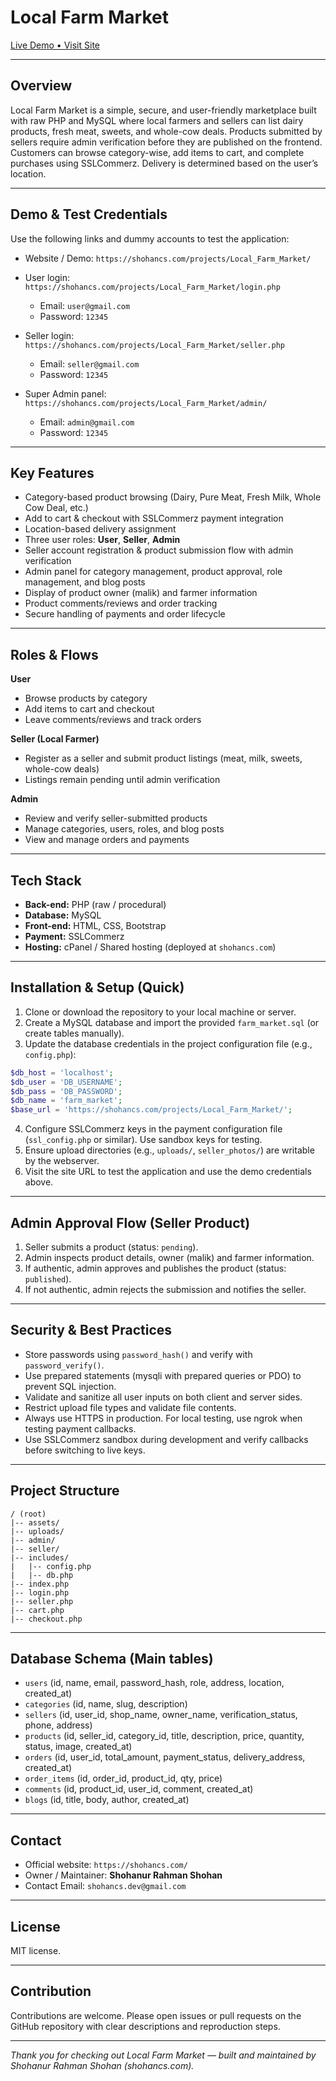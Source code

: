 # Local Farm Market

[Live Demo • Visit Site](https://shohancs.com/projects/Local_Farm_Market/)

---

## Overview

Local Farm Market is a simple, secure, and user-friendly marketplace built with raw PHP and MySQL where local farmers and sellers can list dairy products, fresh meat, sweets, and whole-cow deals. Products submitted by sellers require admin verification before they are published on the frontend. Customers can browse category-wise, add items to cart, and complete purchases using SSLCommerz. Delivery is determined based on the user’s location.

---

## Demo & Test Credentials

Use the following links and dummy accounts to test the application:

* Website / Demo: `https://shohancs.com/projects/Local_Farm_Market/`
* User login: `https://shohancs.com/projects/Local_Farm_Market/login.php`

  * Email: `user@gmail.com`
  * Password: `12345`
* Seller login: `https://shohancs.com/projects/Local_Farm_Market/seller.php`

  * Email: `seller@gmail.com`
  * Password: `12345`
* Super Admin panel: `https://shohancs.com/projects/Local_Farm_Market/admin/`

  * Email: `admin@gmail.com`
  * Password: `12345`

---

## Key Features

* Category-based product browsing (Dairy, Pure Meat, Fresh Milk, Whole Cow Deal, etc.)
* Add to cart & checkout with SSLCommerz payment integration
* Location-based delivery assignment
* Three user roles: **User**, **Seller**, **Admin**
* Seller account registration & product submission flow with admin verification
* Admin panel for category management, product approval, role management, and blog posts
* Display of product owner (malik) and farmer information
* Product comments/reviews and order tracking
* Secure handling of payments and order lifecycle

---

## Roles & Flows

**User**

* Browse products by category
* Add items to cart and checkout
* Leave comments/reviews and track orders

**Seller (Local Farmer)**

* Register as a seller and submit product listings (meat, milk, sweets, whole-cow deals)
* Listings remain pending until admin verification

**Admin**

* Review and verify seller-submitted products
* Manage categories, users, roles, and blog posts
* View and manage orders and payments

---

## Tech Stack

* **Back-end:** PHP (raw / procedural)
* **Database:** MySQL
* **Front-end:** HTML, CSS, Bootstrap
* **Payment:** SSLCommerz
* **Hosting:** cPanel / Shared hosting (deployed at `shohancs.com`)

---

## Installation & Setup (Quick)

1. Clone or download the repository to your local machine or server.
2. Create a MySQL database and import the provided `farm_market.sql` (or create tables manually).
3. Update the database credentials in the project configuration file (e.g., `config.php`):

```php
$db_host = 'localhost';
$db_user = 'DB_USERNAME';
$db_pass = 'DB_PASSWORD';
$db_name = 'farm_market';
$base_url = 'https://shohancs.com/projects/Local_Farm_Market/';
```

4. Configure SSLCommerz keys in the payment configuration file (`ssl_config.php` or similar). Use sandbox keys for testing.
5. Ensure upload directories (e.g., `uploads/`, `seller_photos/`) are writable by the webserver.
6. Visit the site URL to test the application and use the demo credentials above.

---

## Admin Approval Flow (Seller Product)

1. Seller submits a product (status: `pending`).
2. Admin inspects product details, owner (malik) and farmer information.
3. If authentic, admin approves and publishes the product (status: `published`).
4. If not authentic, admin rejects the submission and notifies the seller.

---

## Security & Best Practices

* Store passwords using `password_hash()` and verify with `password_verify()`.
* Use prepared statements (mysqli with prepared queries or PDO) to prevent SQL injection.
* Validate and sanitize all user inputs on both client and server sides.
* Restrict upload file types and validate file contents.
* Always use HTTPS in production. For local testing, use ngrok when testing payment callbacks.
* Use SSLCommerz sandbox during development and verify callbacks before switching to live keys.

---

## Project Structure 

```
/ (root)
|-- assets/
|-- uploads/
|-- admin/
|-- seller/
|-- includes/
|   |-- config.php
|   |-- db.php
|-- index.php
|-- login.php
|-- seller.php
|-- cart.php
|-- checkout.php
```

---

## Database Schema (Main tables)

* `users` (id, name, email, password_hash, role, address, location, created_at)
* `categories` (id, name, slug, description)
* `sellers` (id, user_id, shop_name, owner_name, verification_status, phone, address)
* `products` (id, seller_id, category_id, title, description, price, quantity, status, image, created_at)
* `orders` (id, user_id, total_amount, payment_status, delivery_address, created_at)
* `order_items` (id, order_id, product_id, qty, price)
* `comments` (id, product_id, user_id, comment, created_at)
* `blogs` (id, title, body, author, created_at)

---

## Contact

* Official website: `https://shohancs.com/`
* Owner / Maintainer: **Shohanur Rahman Shohan**
* Contact Email: `shohancs.dev@gmail.com`

---

## License

MIT license.

---

## Contribution

Contributions are welcome. Please open issues or pull requests on the GitHub repository with clear descriptions and reproduction steps.

---

*Thank you for checking out Local Farm Market — built and maintained by Shohanur Rahman Shohan (shohancs.com).*
